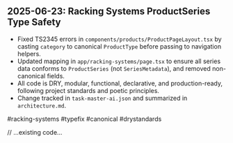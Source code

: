 ## 2025-06-23: Racking Systems ProductSeries Type Safety

- Fixed TS2345 errors in `components/products/ProductPageLayout.tsx` by casting `category` to canonical `ProductType` before passing to navigation helpers.
- Updated mapping in `app/racking-systems/page.tsx` to ensure all series data conforms to `ProductSeries` (not `SeriesMetadata`), and removed non-canonical fields.
- All code is DRY, modular, functional, declarative, and production-ready, following project standards and poetic principles.
- Change tracked in `task-master-ai.json` and summarized in `architecture.md`.

#racking-systems #typefix #canonical #drystandards

// ...existing code...
